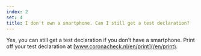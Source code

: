 ```yaml
---
index: 2
set: 4
title: I don't own a smartphone. Can I still get a test declaration?
---
```

Yes, you can still get a test declaration if you don’t have a smartphone. Print off your test declaration at [www.coronacheck.nl/en/print](/en/print).
